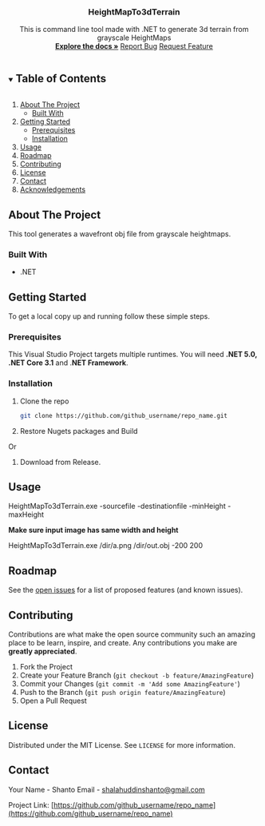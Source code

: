 <p align="center">
  <h3 align="center">HeightMapTo3dTerrain</h3>

  <p align="center">
    This is command line tool made with .NET to generate 3d terrain from grayscale HeightMaps
	<br>
    <a href="https://github.com/github_username/repo_name"><strong>Explore the docs »</strong></a>
    <a href="https://github.com/github_username/repo_name/issues">Report Bug</a>
    <a href="https://github.com/github_username/repo_name/issues">Request Feature</a>
  </p>
</p>



<!-- TABLE OF CONTENTS -->
<details open="open">
  <summary><h2 style="display: inline-block">Table of Contents</h2></summary>
  <ol>
    <li>
      <a href="#about-the-project">About The Project</a>
      <ul>
        <li><a href="#built-with">Built With</a></li>
      </ul>
    </li>
    <li>
      <a href="#getting-started">Getting Started</a>
      <ul>
        <li><a href="#prerequisites">Prerequisites</a></li>
        <li><a href="#installation">Installation</a></li>
      </ul>
    </li>
    <li><a href="#usage">Usage</a></li>
    <li><a href="#roadmap">Roadmap</a></li>
    <li><a href="#contributing">Contributing</a></li>
    <li><a href="#license">License</a></li>
    <li><a href="#contact">Contact</a></li>
    <li><a href="#acknowledgements">Acknowledgements</a></li>
  </ol>
</details>



<!-- ABOUT THE PROJECT -->
## About The Project

This tool generates a wavefront obj file from grayscale heightmaps.


### Built With

* .NET

<!-- GETTING STARTED -->
## Getting Started

To get a local copy up and running follow these simple steps.

### Prerequisites

This Visual Studio Project targets multiple runtimes.
You will need **.NET 5.0, .NET Core 3.1** and .**NET Framework**.

### Installation

1. Clone the repo
   ```sh
   git clone https://github.com/github_username/repo_name.git
   ```
2. Restore Nugets packages and Build

Or
1. Download from Release.

<!-- USAGE EXAMPLES -->
## Usage

HeightMapTo3dTerrain.exe -sourcefile -destinationfile -minHeight -maxHeight

**Make sure input image has same width and height**

HeightMapTo3dTerrain.exe /dir/a.png /dir/out.obj -200 200

<!-- ROADMAP -->
## Roadmap

See the [open issues](https://github.com/github_username/repo_name/issues) for a list of proposed features (and known issues).



<!-- CONTRIBUTING -->
## Contributing

Contributions are what make the open source community such an amazing place to be learn, inspire, and create. Any contributions you make are **greatly appreciated**.

1. Fork the Project
2. Create your Feature Branch (`git checkout -b feature/AmazingFeature`)
3. Commit your Changes (`git commit -m 'Add some AmazingFeature'`)
4. Push to the Branch (`git push origin feature/AmazingFeature`)
5. Open a Pull Request



<!-- LICENSE -->
## License

Distributed under the MIT License. See `LICENSE` for more information.



<!-- CONTACT -->
## Contact

Your Name - Shanto
Email - <shalahuddinshanto@gmail.com>

Project Link: [https://github.com/github_username/repo_name](https://github.com/github_username/repo_name)
